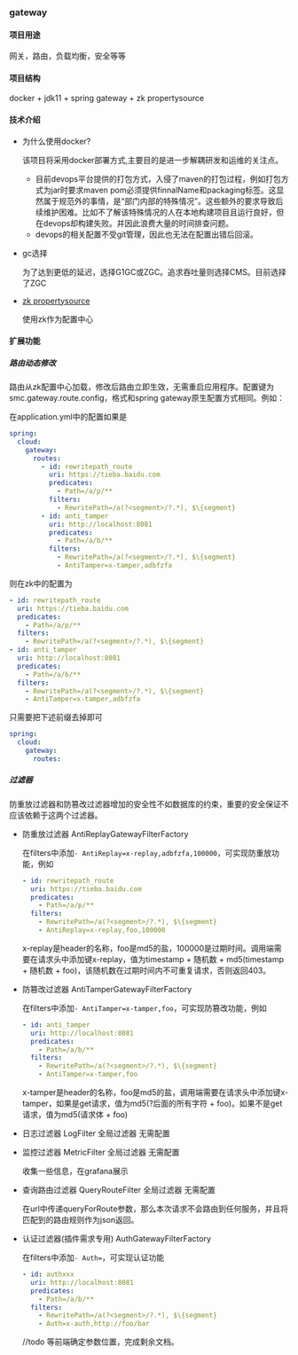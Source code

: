 ### gateway

#### 项目用途

网关，路由，负载均衡，安全等等

#### 项目结构

docker + jdk11 +  spring gateway + zk propertysource

#### 技术介绍

* 为什么使用docker?

  该项目将采用docker部署方式,主要目的是进一步解耦研发和运维的关注点。

  * 目前devops平台提供的打包方式，入侵了maven的打包过程，例如打包方式为jar时要求maven pom必须提供finnalName和packaging标签。这显然属于规范外的事情，是“部门内部的特殊情况”。这些额外的要求导致后续维护困难。比如不了解该特殊情况的人在本地构建项目且运行良好，但在devops却构建失败。并因此浪费大量的时间排查问题。
  * devops的相关配置不受git管理，因此也无法在配置出错后回滚。

* gc选择

  为了达到更低的延迟，选择G1GC或ZGC。追求吞吐量则选择CMS。目前选择了ZGC

* [zk propertysource](http://ops.mrd.sohuno.com/gitlab/binglongli217932/zk-propertysource)

  使用zk作为配置中心

#### 扩展功能

##### 路由动态修改

路由从zk配置中心加载，修改后路由立即生效，无需重启应用程序。配置键为smc.gateway.route.config，格式和spring gateway原生配置方式相同。例如：

在application.yml中的配置如果是

```yaml
spring:
  cloud:
    gateway:
      routes:
        - id: rewritepath_route
          uri: https://tieba.baidu.com
          predicates:
            - Path=/a/p/**
          filters:
            - RewritePath=/a(?<segment>/?.*), $\{segment}
        - id: anti_tamper
          uri: http://localhost:8081
          predicates:
            - Path=/a/b/**
          filters:
            - RewritePath=/a(?<segment>/?.*), $\{segment}
            - AntiTamper=x-tamper,adbfzfa
```

则在zk中的配置为

```yaml
- id: rewritepath_route
  uri: https://tieba.baidu.com
  predicates:
    - Path=/a/p/**
  filters:
    - RewritePath=/a(?<segment>/?.*), $\{segment}
- id: anti_tamper
  uri: http://localhost:8081
  predicates:
    - Path=/a/b/**
  filters:
    - RewritePath=/a(?<segment>/?.*), $\{segment}
    - AntiTamper=x-tamper,adbfzfa
```

只需要把下述前缀去掉即可

```yaml
spring:
  cloud:
    gateway:
      routes:
```

##### 过滤器

防重放过滤器和防篡改过滤器增加的安全性不如数据库的约束，重要的安全保证不应该依赖于这两个过滤器。

* 防重放过滤器 AntiReplayGatewayFilterFactory

  在filters中添加`- AntiReplay=x-replay,adbfzfa,100000`，可实现防重放功能，例如

  ```yaml
  - id: rewritepath_route
    uri: https://tieba.baidu.com
    predicates:
      - Path=/a/p/**
    filters:
      - RewritePath=/a(?<segment>/?.*), $\{segment}
      - AntiReplay=x-replay,foo,100000
  ```

  x-replay是header的名称，foo是md5的盐，100000是过期时间。调用端需要在请求头中添加键x-replay，值为timestamp + 随机数 + md5(timestamp + 随机数 + foo)，该随机数在过期时间内不可重复请求，否则返回403。

* 防篡改过滤器 AntiTamperGatewayFilterFactory

  在filters中添加`- AntiTamper=x-tamper,foo`，可实现防篡改功能，例如

  ```yaml
  - id: anti_tamper
    uri: http://localhost:8081
    predicates:
      - Path=/a/b/**
    filters:
      - RewritePath=/a(?<segment>/?.*), $\{segment}
      - AntiTamper=x-tamper,foo
  ```

  x-tamper是header的名称，foo是md5的盐，调用端需要在请求头中添加键x-tamper，如果是get请求，值为md5(?后面的所有字符 + foo)。如果不是get请求，值为md5(请求体 + foo)

* 日志过滤器 LogFilter 全局过滤器 无需配置

* 监控过滤器 MetricFilter 全局过滤器 无需配置

  收集一些信息，在grafana展示

* 查询路由过滤器 QueryRouteFilter 全局过滤器 无需配置

  在url中传递queryForRoute参数，那么本次请求不会路由到任何服务，并且将匹配到的路由规则作为json返回。

* 认证过滤器(插件需求专用) AuthGatewayFilterFactory

  在filters中添加`- Auth=`，可实现认证功能

  ```yaml
  - id: authxxx
    uri: http://localhost:8081
    predicates:
      - Path=/a/b/**
    filters:
      - RewritePath=/a(?<segment>/?.*), $\{segment}
      - Auth=x-auth,http://foo/bar
  ```

  //todo 等前端确定参数位置，完成剩余文档。








